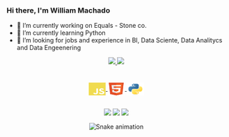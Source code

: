 ### Hi there, I'm William Machado

- 🔭 I’m currently working on Equals - Stone co.
- 🌱 I’m currently learning Python
- 🤔 I’m looking for jobs and experience in BI, Data Sciente, Data Analitycs and Data Engeenering

<div align="center">
  <a href="https://github.com/williames-m">
  <img height="180em" src="https://github-readme-stats.vercel.app/api?username=williames-m&show_icons=true&theme=dark&include_all_commits=true&count_private=true"/>
  <img height="180em" src="https://github-readme-stats.vercel.app/api/top-langs/?username=williames-m&layout=compact&langs_count=7&theme=dark"/>
</div>
  
  #
  
<div align="center">
  <img align="center" alt="Will-Js" height="30" width="40" src="https://raw.githubusercontent.com/devicons/devicon/master/icons/javascript/javascript-plain.svg">
  <img align="center" alt="Will-HTML" height="30" width="40" src="https://raw.githubusercontent.com/devicons/devicon/master/icons/html5/html5-original.svg">
  <img align="center" alt="Will-Python" height="30" width="40" src="https://raw.githubusercontent.com/devicons/devicon/master/icons/python/python-original.svg">
</div>
 
  ##
  
 <div align="center">
  <a href="https://www.instagram.com/m.williames" target="_blank"><img src="https://img.shields.io/badge/-Instagram-%23E4405F?style=for-the-badge&logo=instagram&logoColor=white" target="_blank"></a>
  <a href = "mailto:williames.m@outlook.com"><img src="https://img.shields.io/badge/Microsoft_Outlook-0078D4?style=for-the-badge&logo=microsoft-outlook&logoColor=white" target="_blank"></a>
  <a href="https://www.linkedin.com/in/william-machado-a9898189" target="_blank"><img src="https://img.shields.io/badge/-LinkedIn-%230077B5?style=for-the-badge&logo=linkedin&logoColor=white" target="_blank"></a> 
 
  ![Snake animation](https://github.com/williames-m/williames-m/blob/output/github-contribution-grid-snake.svg)
 
</div>
